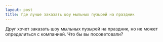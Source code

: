 ```yaml
---
layout: post 
title: Где лучше заказать шоу мыльных пузырей на праздник
--- 
```

Друг хочет заказать шоу мыльных пузырей на праздник, но не может определиться с компанией. Что бы вы посоветовали?
